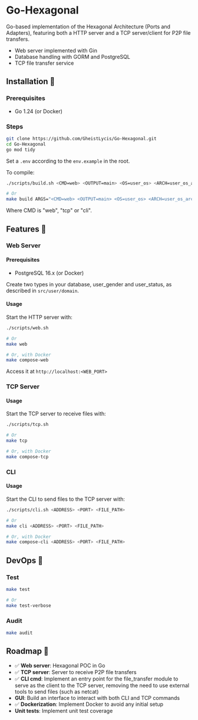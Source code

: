 # Go-Hexagonal

Go-based implementation of the Hexagonal Architecture (Ports and Adapters), featuring both a HTTP server and a TCP server/client for P2P file transfers.

-   Web server implemented with Gin
-   Database handling with GORM and PostgreSQL
-   TCP file transfer service

## Installation 🔧

### Prerequisites

-   Go 1.24 (or Docker)

### Steps

```sh
git clone https://github.com/GheistLycis/Go-Hexagonal.git
cd Go-Hexagonal
go mod tidy
```

Set a `.env` according to the `env.example` in the root.

To compile:

```sh
./scripts/build.sh <CMD=web> <OUTPUT=main> <OS=user_os> <ARCH=user_os_arch>

# Or
make build ARGS="<CMD=web> <OUTPUT=main> <OS=user_os> <ARCH=user_os_arch>"
```

Where CMD is "web", "tcp" or "cli".

## Features 🌟

### Web Server

#### Prerequisites

-   PostgreSQL 16.x (or Docker)

Create two types in your database, user_gender and user_status, as described in `src/user/domain`.

#### Usage

Start the HTTP server with:

```sh
./scripts/web.sh

# Or
make web

# Or, with Docker
make compose-web
```

Access it at `http://localhost:<WEB_PORT>`

### TCP Server

#### Usage

Start the TCP server to receive files with:

```sh
./scripts/tcp.sh

# Or
make tcp

# Or, with Docker
make compose-tcp
```

### CLI

#### Usage

Start the CLI to send files to the TCP server with:

```sh
./scripts/cli.sh <ADDRESS> <PORT> <FILE_PATH>

# Or
make cli <ADDRESS> <PORT> <FILE_PATH>

# Or, with Docker
make compose-cli <ADDRESS> <PORT> <FILE_PATH>
```

## DevOps 🔨

### Test

```sh
make test

# Or
make test-verbose
```

### Audit

```sh
make audit
```

## Roadmap 🚀

-   ✅ **Web server**: Hexagonal POC in Go
-   ✅ **TCP server**: Server to receive P2P file transfers
-   ✅ **CLI cmd**: Implement an entry point for the file_transfer module to serve as the client to the TCP server, removing the need to use external tools to send files (such as netcat)
-   **GUI**: Build an interface to interact with both CLI and TCP commands
-   ✅ **Dockerization**: Implement Docker to avoid any initial setup
-   **Unit tests**: Implement unit test coverage
